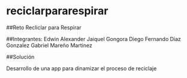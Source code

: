 # reciclarpararespirar
##Reto
Recliclar para Respirar

##Integrantes:
Edwin Alexander Jaiquel Gongora
Diego Fernando Diaz Gonzalez
Gabriel Mareño Martinez

##Solución

Desarrollo de una app para dinamizar el proceso de reciclaje
